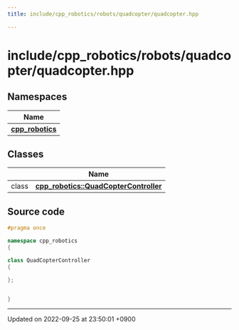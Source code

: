 ```yaml
---
title: include/cpp_robotics/robots/quadcopter/quadcopter.hpp

---
```


# include/cpp_robotics/robots/quadcopter/quadcopter.hpp



## Namespaces

| Name           |
| -------------- |
| **[cpp_robotics](/cpp_robotics/doxybook/Namespaces/namespacecpp__robotics/)**  |

## Classes

|                | Name           |
| -------------- | -------------- |
| class | **[cpp_robotics::QuadCopterController](/cpp_robotics/doxybook/Classes/classcpp__robotics_1_1QuadCopterController/)**  |




## Source code

```cpp
#pragma once

namespace cpp_robotics
{

class QuadCopterController
{

};


}
```


-------------------------------

Updated on 2022-09-25 at 23:50:01 +0900

